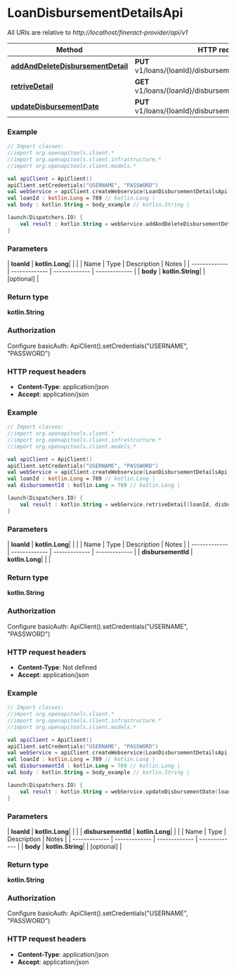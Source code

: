 # LoanDisbursementDetailsApi

All URIs are relative to *http://localhost/fineract-provider/api/v1*

| Method | HTTP request | Description |
| ------------- | ------------- | ------------- |
| [**addAndDeleteDisbursementDetail**](LoanDisbursementDetailsApi.md#addAndDeleteDisbursementDetail) | **PUT** v1/loans/{loanId}/disbursements/editDisbursements |  |
| [**retriveDetail**](LoanDisbursementDetailsApi.md#retriveDetail) | **GET** v1/loans/{loanId}/disbursements/{disbursementId} |  |
| [**updateDisbursementDate**](LoanDisbursementDetailsApi.md#updateDisbursementDate) | **PUT** v1/loans/{loanId}/disbursements/{disbursementId} |  |





### Example
```kotlin
// Import classes:
//import org.openapitools.client.*
//import org.openapitools.client.infrastructure.*
//import org.openapitools.client.models.*

val apiClient = ApiClient()
apiClient.setCredentials("USERNAME", "PASSWORD")
val webService = apiClient.createWebservice(LoanDisbursementDetailsApi::class.java)
val loanId : kotlin.Long = 789 // kotlin.Long | 
val body : kotlin.String = body_example // kotlin.String | 

launch(Dispatchers.IO) {
    val result : kotlin.String = webService.addAndDeleteDisbursementDetail(loanId, body)
}
```

### Parameters
| **loanId** | **kotlin.Long**|  | |
| Name | Type | Description  | Notes |
| ------------- | ------------- | ------------- | ------------- |
| **body** | **kotlin.String**|  | [optional] |

### Return type

**kotlin.String**

### Authorization


Configure basicAuth:
    ApiClient().setCredentials("USERNAME", "PASSWORD")

### HTTP request headers

 - **Content-Type**: application/json
 - **Accept**: application/json




### Example
```kotlin
// Import classes:
//import org.openapitools.client.*
//import org.openapitools.client.infrastructure.*
//import org.openapitools.client.models.*

val apiClient = ApiClient()
apiClient.setCredentials("USERNAME", "PASSWORD")
val webService = apiClient.createWebservice(LoanDisbursementDetailsApi::class.java)
val loanId : kotlin.Long = 789 // kotlin.Long | 
val disbursementId : kotlin.Long = 789 // kotlin.Long | 

launch(Dispatchers.IO) {
    val result : kotlin.String = webService.retriveDetail(loanId, disbursementId)
}
```

### Parameters
| **loanId** | **kotlin.Long**|  | |
| Name | Type | Description  | Notes |
| ------------- | ------------- | ------------- | ------------- |
| **disbursementId** | **kotlin.Long**|  | |

### Return type

**kotlin.String**

### Authorization


Configure basicAuth:
    ApiClient().setCredentials("USERNAME", "PASSWORD")

### HTTP request headers

 - **Content-Type**: Not defined
 - **Accept**: application/json




### Example
```kotlin
// Import classes:
//import org.openapitools.client.*
//import org.openapitools.client.infrastructure.*
//import org.openapitools.client.models.*

val apiClient = ApiClient()
apiClient.setCredentials("USERNAME", "PASSWORD")
val webService = apiClient.createWebservice(LoanDisbursementDetailsApi::class.java)
val loanId : kotlin.Long = 789 // kotlin.Long | 
val disbursementId : kotlin.Long = 789 // kotlin.Long | 
val body : kotlin.String = body_example // kotlin.String | 

launch(Dispatchers.IO) {
    val result : kotlin.String = webService.updateDisbursementDate(loanId, disbursementId, body)
}
```

### Parameters
| **loanId** | **kotlin.Long**|  | |
| **disbursementId** | **kotlin.Long**|  | |
| Name | Type | Description  | Notes |
| ------------- | ------------- | ------------- | ------------- |
| **body** | **kotlin.String**|  | [optional] |

### Return type

**kotlin.String**

### Authorization


Configure basicAuth:
    ApiClient().setCredentials("USERNAME", "PASSWORD")

### HTTP request headers

 - **Content-Type**: application/json
 - **Accept**: application/json

